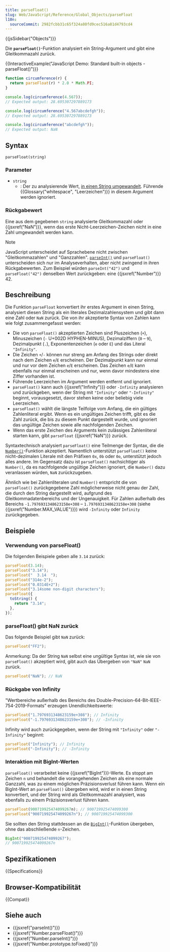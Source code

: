 ```yaml
---
title: parseFloat()
slug: Web/JavaScript/Reference/Global_Objects/parseFloat
l10n:
  sourceCommit: 2982fcbb31c65f324a80fd9cec516a81d4793cd4
---
```


{{jsSidebar("Objects")}}

Die **`parseFloat()`**-Funktion analysiert ein String-Argument und gibt eine Gleitkommazahl zurück.

{{InteractiveExample("JavaScript Demo: Standard built-in objects - parseFloat()")}}

```js interactive-example
function circumference(r) {
  return parseFloat(r) * 2.0 * Math.PI;
}

console.log(circumference(4.567));
// Expected output: 28.695307297889173

console.log(circumference("4.567abcdefgh"));
// Expected output: 28.695307297889173

console.log(circumference("abcdefgh"));
// Expected output: NaN
```

## Syntax

```js-nolint
parseFloat(string)
```

### Parameter

- `string`
  - : Der zu analysierende Wert, [in einen String umgewandelt](/de/docs/Web/JavaScript/Reference/Global_Objects/String#string_coercion). Führende {{Glossary("whitespace", "Leerzeichen")}} in diesem Argument werden ignoriert.

### Rückgabewert

Eine aus dem gegebenen `string` analysierte Gleitkommazahl oder {{jsxref("NaN")}}, wenn das erste Nicht-Leerzeichen-Zeichen nicht in eine Zahl umgewandelt werden kann.

> [!NOTE]
> JavaScript unterscheidet auf Sprachebene nicht zwischen "Gleitkommazahlen" und "Ganzzahlen". [`parseInt()`](/de/docs/Web/JavaScript/Reference/Global_Objects/parseInt) und `parseFloat()` unterscheiden sich nur im Analyseverhalten, aber nicht zwingend in ihren Rückgabewerten. Zum Beispiel würden `parseInt("42")` und `parseFloat("42")` denselben Wert zurückgeben: eine {{jsxref("Number")}} 42.

## Beschreibung

Die Funktion `parseFloat` konvertiert ihr erstes Argument in einen String, analysiert diesen String als ein literales Dezimalzahlensystem und gibt dann eine Zahl oder `NaN` zurück. Die von ihr akzeptierte Syntax von Zahlen kann wie folgt zusammengefasst werden:

- Die von `parseFloat()` akzeptierten Zeichen sind Pluszeichen (`+`), Minuszeichen (`-` U+002D HYPHEN-MINUS), Dezimalziffern (`0` – `9`), Dezimalpunkt (`.`), Exponentenzeichen (`e` oder `E`) und das Literal `"Infinity"`.
- Die Zeichen `+`/`-` können nur streng am Anfang des Strings oder direkt nach dem Zeichen `e`/`E` erscheinen. Der Dezimalpunkt kann nur einmal und nur vor dem Zeichen `e`/`E` erscheinen. Das Zeichen `e`/`E` kann ebenfalls nur einmal erscheinen und nur, wenn davor mindestens eine Ziffer vorhanden ist.
- Führende Leerzeichen im Argument werden entfernt und ignoriert.
- `parseFloat()` kann auch {{jsxref("Infinity")}} oder `-Infinity` analysieren und zurückgeben, wenn der String mit `"Infinity"` oder `"-Infinity"` beginnt, vorausgesetzt, davor stehen keine oder beliebig viele Leerzeichen.
- `parseFloat()` wählt die längste Teilfolge vom Anfang, die ein gültiges Zahlenliteral ergibt. Wenn es ein ungültiges Zeichen trifft, gibt es die Zahl zurück, die bis zu diesem Punkt dargestellt wurde, und ignoriert das ungültige Zeichen sowie alle nachfolgenden Zeichen.
- Wenn das erste Zeichen des Arguments kein zulässiges Zahlenliteral starten kann, gibt `parseFloat` {{jsxref("NaN")}} zurück.

Syntaxtechnisch analysiert `parseFloat()` eine Teilmenge der Syntax, die die [`Number()`](/de/docs/Web/JavaScript/Reference/Global_Objects/Number/Number)-Funktion akzeptiert. Namentlich unterstützt `parseFloat()` keine nicht-dezimalen Literale mit den Präfixen `0x`, `0b` oder `0o`, unterstützt jedoch alles andere. Im Gegensatz dazu ist `parseFloat()` nachsichtiger als `Number()`, da es nachfolgende ungültige Zeichen ignoriert, die `Number()` dazu veranlassen würden, `NaN` zurückzugeben.

Ähnlich wie bei Zahlenliteralen und `Number()` entspricht die von `parseFloat()` zurückgegebene Zahl möglicherweise nicht genau der Zahl, die durch den String dargestellt wird, aufgrund des Gleitkommadatenbereichs und der Ungenauigkeit. Für Zahlen außerhalb des Bereichs `-1.7976931348623158e+308` – `1.7976931348623158e+308` (siehe {{jsxref("Number.MAX_VALUE")}}) wird `-Infinity` oder `Infinity` zurückgegeben.

## Beispiele

### Verwendung von parseFloat()

Die folgenden Beispiele geben alle `3.14` zurück:

```js
parseFloat(3.14);
parseFloat("3.14");
parseFloat("  3.14  ");
parseFloat("314e-2");
parseFloat("0.0314E+2");
parseFloat("3.14some non-digit characters");
parseFloat({
  toString() {
    return "3.14";
  },
});
```

### parseFloat() gibt NaN zurück

Das folgende Beispiel gibt `NaN` zurück:

```js
parseFloat("FF2");
```

Anmerkung: Da der String `NaN` selbst eine ungültige Syntax ist, wie sie von `parseFloat()` akzeptiert wird, gibt auch das Übergeben von `"NaN"` `NaN` zurück.

```js
parseFloat("NaN"); // NaN
```

### Rückgabe von Infinity

"Wertbereiche außerhalb des Bereichs des Double-Precision-64-Bit-IEEE-754-2019-Formats" erzeugen Unendlichkeitswerte:

```js
parseFloat("1.7976931348623159e+308"); // Infinity
parseFloat("-1.7976931348623159e+308"); // -Infinity
```

Infinity wird auch zurückgegeben, wenn der String mit `"Infinity"` oder `"-Infinity"` beginnt:

```js
parseFloat("Infinity"); // Infinity
parseFloat("-Infinity"); // -Infinity
```

### Interaktion mit BigInt-Werten

`parseFloat()` verarbeitet keine {{jsxref("BigInt")}}-Werte. Es stoppt am Zeichen `n` und behandelt die vorangehenden Zeichen als eine normale Ganzzahl, was zu einem möglichen Präzisionsverlust führen kann. Wenn ein BigInt-Wert an `parseFloat()` übergeben wird, wird er in einen String konvertiert, und der String wird als Gleitkommazahl analysiert, was ebenfalls zu einem Präzisionsverlust führen kann.

```js example-bad
parseFloat(900719925474099267n); // 900719925474099300
parseFloat("900719925474099267n"); // 900719925474099300
```

Sie sollten den String stattdessen an die [`BigInt()`](/de/docs/Web/JavaScript/Reference/Global_Objects/BigInt/BigInt)-Funktion übergeben, ohne das abschließende `n`-Zeichen.

```js example-good
BigInt("900719925474099267");
// 900719925474099267n
```

## Spezifikationen

{{Specifications}}

## Browser-Kompatibilität

{{Compat}}

## Siehe auch

- {{jsxref("parseInt()")}}
- {{jsxref("Number.parseFloat()")}}
- {{jsxref("Number.parseInt()")}}
- {{jsxref("Number.prototype.toFixed()")}}
